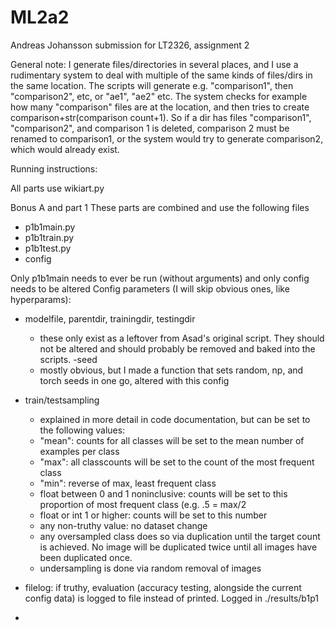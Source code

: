 # ML2a2
Andreas Johansson submission for LT2326, assignment 2

General note: I generate files/directories in several places, and I use a rudimentary system to deal with multiple of the same kinds of files/dirs in the same location. The scripts will generate e.g. "comparison1", then "comparison2", etc, or "ae1", "ae2" etc. The system checks for example how many "comparison" files are at the location, and then tries to create comparison+str(comparison count+1). So if a dir has files "comparison1", "comparison2", and comparison 1 is deleted, comparison 2 must be renamed to comparison1, or the system would try to generate comparison2, which would already exist.

Running instructions:

All parts use wikiart.py

Bonus A and part 1
These parts are combined and use the following files
 - p1b1main.py
 - p1b1train.py
 - p1b1test.py
 - config

Only p1b1main needs to ever be run (without arguments) and only config needs to be altered
Config parameters (I will skip obvious ones, like hyperparams):
- modelfile, parentdir, trainingdir, testingdir
  - these only exist as a leftover from Asad's original script. They should not be altered and should probably be removed and baked into the scripts.
-seed
  - mostly obvious, but I made a function that sets random, np, and torch seeds in one go, altered with this config
- train/testsampling
  - explained in more detail in code documentation, but can be set to the following values:
   - "mean": counts for all classes will be set to the mean number of examples per class
   - "max": all classcounts will be set to the count of the most frequent class
   - "min": reverse of max, least frequent class
   - float between 0 and 1 noninclusive: counts will be set to this proportion of most frequent class (e.g. .5 = max/2
   - float or int 1 or higher: counts will be set to this number
   -  any non-truthy value: no dataset change
  - any oversampled class does so via duplication until the target count is achieved. No image will be duplicated twice until all images have been duplicated once.
  - undersampling is done via random removal of images
- filelog: if truthy, evaluation (accuracy testing, alongside the current config data) is logged to file instead of printed. Logged in ./results/b1p1

- 
